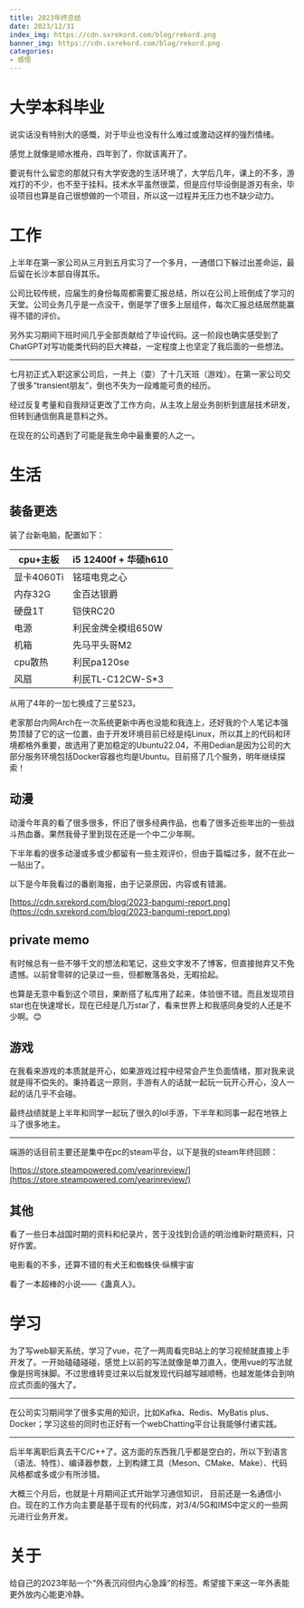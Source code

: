 ```yaml
---
title: 2023年终总结
date: 2023/12/31
index_img: https://cdn.sxrekord.com/blog/rekord.png
banner_img: https://cdn.sxrekord.com/blog/rekord.png
categories: 
- 感悟
---
```



# 大学本科毕业

说实话没有特别大的感慨，对于毕业也没有什么难过或激动这样的强烈情绪。

感觉上就像是顺水推舟，四年到了，你就该离开了。

要说有什么留恋的那就只有大学安逸的生活环境了，大学后几年，课上的不多，游戏打的不少，也不至于挂科。技术水平虽然很菜，但是应付毕设倒是游刃有余，毕设项目也算是自己很想做的一个项目，所以这一过程并无压力也不缺少动力。

# 工作

上半年在第一家公司从三月到五月实习了一个多月，一通借口下躲过出差命运，最后留在长沙本部自得其乐。

公司比较传统，应届生的身份每周都需要汇报总结，所以在公司上班倒成了学习的天堂。公司业务几乎是一点没干，倒是学了很多上层组件，每次汇报总结居然能赢得不错的评价。

另外实习期间下班时间几乎全部贡献给了毕设代码。这一阶段也确实感受到了ChatGPT对写功能类代码的巨大裨益，一定程度上也坚定了我后面的一些想法。

---

七月初正式入职这家公司后，一共上（耍）了十几天班（游戏）。在第一家公司交了很多“transient朋友”，倒也不失为一段难能可贵的经历。

经过反复考量和自我辩证更改了工作方向，从主攻上层业务剖析到底层技术研发，但转到通信倒真是意料之外。

在现在的公司遇到了可能是我生命中最重要的人之一。

# 生活

## 装备更迭

装了台新电脑，配置如下：

| cpu+主板 | i5 12400f + 华硕h610 |
| --- | --- |
| 显卡4060Ti | 铭瑄电竞之心 |
| 内存32G | 金百达银爵 |
| 硬盘1T | 铠侠RC20  |
| 电源 | 利民金牌全模组650W |
| 机箱 | 先马平头哥M2 |
| cpu散热 | 利民pa120se |
| 风扇 | 利民TL-C12CW-S*3 |

从用了4年的一加七换成了三星S23。

老家那台内网Arch在一次系统更新中再也没能和我连上，还好我的个人笔记本强势顶替了它的这一位置，由于开发环境目前已经是纯Linux，所以其上的代码和环境都格外重要，故选用了更加稳定的Ubuntu22.04，不用Dedian是因为公司的大部分服务环境包括Docker容器也均是Ubuntu。目前搭了几个服务，明年继续探索！

## 动漫

动漫今年真的看了很多很多，怀旧了很多经典作品，也看了很多近些年出的一些战斗热血番。果然我骨子里到现在还是一个中二少年啊。

下半年看的很多动漫或多或少都留有一些主观评价，但由于篇幅过多，就不在此一一贴出了。

以下是今年我看过的番剧海报，由于记录原因，内容或有错漏。

[https://cdn.sxrekord.com/blog/2023-bangumi-report.png](https://cdn.sxrekord.com/blog/2023-bangumi-report.png)

## private memo

有时候总有一些不够千文的想法和笔记，这些文字发不了博客，但直接抛弃又不免遗憾。以前曾零碎的记录过一些，但都散落各处，无暇拾起。

也算是无意中看到这个项目，果断搭了私库用了起来，体验很不错。而且发现项目star也在快速增长，现在已经是几万star了，看来世界上和我感同身受的人还是不少啊。😊

## 游戏

在我看来游戏的本质就是开心，如果游戏过程中经常会产生负面情绪，那对我来说就是得不偿失的。秉持着这一原则，手游有人的话就一起玩一玩开心开心，没人一起的话几乎不会碰。

最终战绩就是上半年和同学一起玩了很久的lol手游，下半年和同事一起在地铁上斗了很多地主。

---

端游的话目前主要还是集中在pc的steam平台，以下是我的steam年终回顾：

[https://store.steampowered.com/yearinreview/](https://store.steampowered.com/yearinreview/)

## 其他

看了一些日本战国时期的资料和纪录片，苦于没找到合适的明治维新时期资料，只好作罢。

电影看的不多，还算不错的有犬王和蜘蛛侠·纵横宇宙

看了一本超棒的小说——《蛊真人》。

# 学习

为了写web聊天系统，学习了vue，花了一两周看完B站上的学习视频就直接上手开发了。一开始磕磕碰碰，感觉上以前的写法就像是单刀直入，使用vue的写法就像是拐弯抹脚。不过思维转变过来以后就发现代码越写越顺畅，也越发能体会到响应式页面的强大了。

---

在公司实习期间学了很多实用的知识，比如Kafka、Redis、MyBatis plus、Docker；学习这些的同时也正好有一个webChatting平台让我能够付诸实践。

---

后半年离职后真去干C/C++了。这方面的东西我几乎都是空白的，所以下到语言（语法、特性）、编译器参数，上到构建工具（Meson、CMake、Make）、代码风格都或多或少有所涉猎。

大概三个月后，也就是十月期间正式开始学习通信知识， 目前还是一名通信小白。现在的工作方向主要是基于现有的代码库，对3/4/5G和IMS中定义的一些网元进行业务开发。

# 关于

给自己的2023年贴一个“外表沉闷但内心急躁”的标签。希望接下来这一年外表能更外放内心能更冷静。

